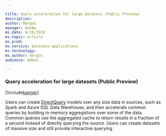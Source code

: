 ```yaml
---

title: Query acceleration for large datasets (Public Preview)
description: 
author: MargoC
manager: AnnBe
ms.date: 4/16/2018
ms.topic: article
ms.prod: 
ms.service: business-applications
ms.technology: 
ms.author: margoc
audience: Admin

---
```

### Query acceleration for large datasets (Public Preview)

[!include[banner](../../includes/banner.md)]




Users can create
[DirectQuery](https://docs.microsoft.com/en-us/power-bi/desktop-directquery-about)
models over any size data in sources, such as Spark and Azure SQL Data
Warehouse, and then accelerate common queries by building in-memory aggregations
over some of the data. Common queries use the aggregated cache to return results
in a fraction of a second instead of directly querying the source. Users can
create datasets of massive size and still provide interactive querying.

